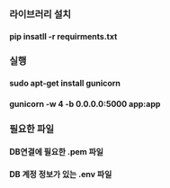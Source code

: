 ### 라이브러리 설치
#### pip insatll -r requirments.txt
### 실행
#### sudo apt-get install gunicorn
#### gunicorn -w 4 -b 0.0.0.0:5000 app:app
### 필요한 파일
#### DB연결에 필요한 .pem 파일
#### DB 계정 정보가 있는 .env 파일
